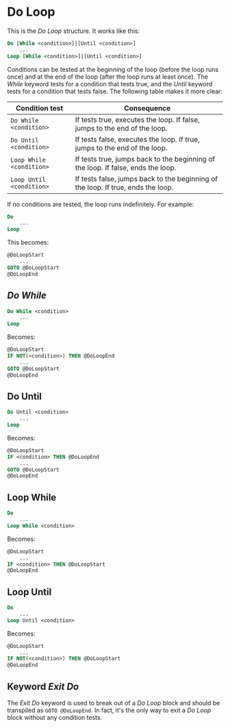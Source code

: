 # Do Loop

This is the _Do Loop_ structure. It works like this:

```vb
Do [While <condition>]|[Until <condition>]
	...
Loop [While <condition>]|[Until <condition>]
```

Conditions can be tested at the beginning of the loop (before the loop runs once) and at the end of the loop (after the loop runs at least once). The _While_ keyword tests for a condition that tests true, and the _Until_ keyword tests for a condition that tests false. The following table makes it more clear:

Condition test           | Consequence
------------------------ | --------------------------------------------------------------------------------------------
`Do While <condition>`   | If <condition> tests true, executes the loop. If false, jumps to the end of the loop.
`Do Until <condition>`   | If <condition> tests false, executes the loop. If true, jumps to the end of the loop.
`Loop While <condition>` | If <condition> tests true, jumps back to the beginning of the loop. If false, ends the loop.
`Loop Until <condition>` | If <condition> tests false, jumps back to the beginning of the loop. If true, ends the loop.

If no conditions are tested, the loop runs indefinitely. For example:

```vb
Do
	...
Loop
```

This becomes:

```vb
@DoLoopStart
	...
GOTO @DoLoopStart
@DoLoopEnd
```

## _Do While_

```vb
Do While <condition>
	...
Loop
```

Becomes:

```vb
@DoLoopStart
IF NOT(<condition>) THEN @DoLoopEnd
	...
GOTO @DoLoopStart
@DoLoopEnd
```

## Do Until

```vb
Do Until <condition>
	...
Loop
```

Becomes:

```vb
@DoLoopStart
IF <condition> THEN @DoLoopEnd
	...
GOTO @DoLoopStart
@DoLoopEnd
```

## Loop While

```vb
Do
	...
Loop While <condition>
```

Becomes:

```vb
@DoLoopStart
	...
IF <condition> THEN @DoLoopStart
@DoLoopEnd
```

## Loop Until

```vb
Do
	...
Loop Until <condition>
```

Becomes:

```vb
@DoLoopStart
	...
IF NOT(<condition>) THEN @DoLoopStart
@DoLoopEnd
```
## Keyword _Exit Do_

The _Exit Do_ keyword is used to break out of a _Do Loop_ block and should be transpiled as `GOTO @DoLoopEnd`. In fact, it's the only way to exit a _Do Loop_ block without any condition tests.
